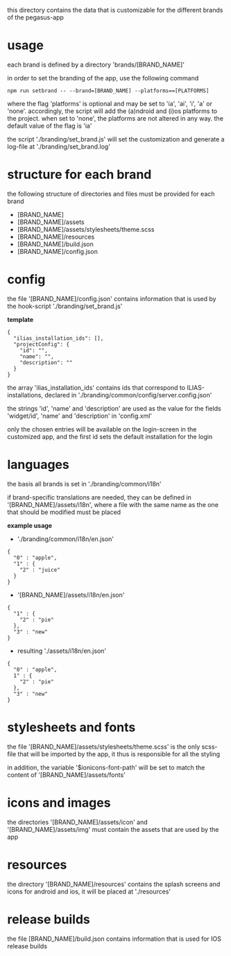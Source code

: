 this directory contains the data that is customizable for the different brands of the pegasus-app

# usage

each brand is defined by a directory 'brands/[BRAND_NAME]'

in order to set the branding of the app, use the following command

    npm run setbrand -- --brand=[BRAND_NAME] --platforms==[PLATFORMS]

where the flag 'platforms' is optional and may be set to 'ia', 'ai', 'i', 'a' or 'none'. accordingly, the script will add the (a)ndroid and (i)os platforms to the project. when set to 'none', the platforms are not altered in any way. the default value of the flag is 'ia'

the script './branding/set_brand.js' will set the customization and generate a log-file at './branding/set_brand.log'

# structure for each brand

the following structure of directories and files must be provided for each brand

* [BRAND_NAME]
* [BRAND_NAME]/assets
* [BRAND_NAME]/assets/stylesheets/theme.scss
* [BRAND_NAME]/resources
* [BRAND_NAME]/build.json
* [BRAND_NAME]/config.json

# config

the file '[BRAND_NAME]/config.json' contains information that is used by the hook-script './branding/set_brand.js'

__template__


```
{
  "ilias_installation_ids": [],
  "projectConfig": {
    "id": "",
    "name": "",
    "description": ""
  }
}
```

the array 'ilias_installation_ids' contains ids that correspond to ILIAS-installations, declared in './branding/common/config/server.config.json'

the strings 'id', 'name' and 'description' are used as the value for the fields 'widget/id', 'name' and 'description' in 'config.xml'

only the chosen entries will be available on the login-screen in the customized app, and the first id sets the default installation for the login

# languages

the basis all brands is set in './branding/common/i18n'

if brand-specific translations are needed, they can be defined in '[BRAND_NAME]/assets/i18n', where a file with the same name as the one that should be modified must be placed

__example usage__

* './branding/common/i18n/en.json'

```
{
  "0" : "apple",
  "1" : {
    "2" : "juice"
  }
}
```

* '[BRAND_NAME]/assets/i18n/en.json'

```
{
  "1" : {
    "2" : "pie"
  },
  "3" : "new"
}
```

* resulting './assets/i18n/en.json'

```
{
  "0" : "apple",
  1" : {
    "2" : "pie"
  },
  "3" : "new"
}
```

# stylesheets and fonts

the file '[BRAND_NAME]/assets/stylesheets/theme.scss' is the only scss-file that will be imported by the app, it thus is responsible for all the styling

in addition, the variable '$ionicons-font-path' will be set to match the content of '[BRAND_NAME]/assets/fonts'

# icons and images

the directories '[BRAND_NAME]/assets/icon' and '[BRAND_NAME]/assets/img' must contain the assets that are used by the app

# resources

the directory '[BRAND_NAME]/resources' contains the splash screens and icons for android and ios, it will be placed at './resources'

# release builds

the file [BRAND_NAME]/build.json contains information that is used for IOS release builds
